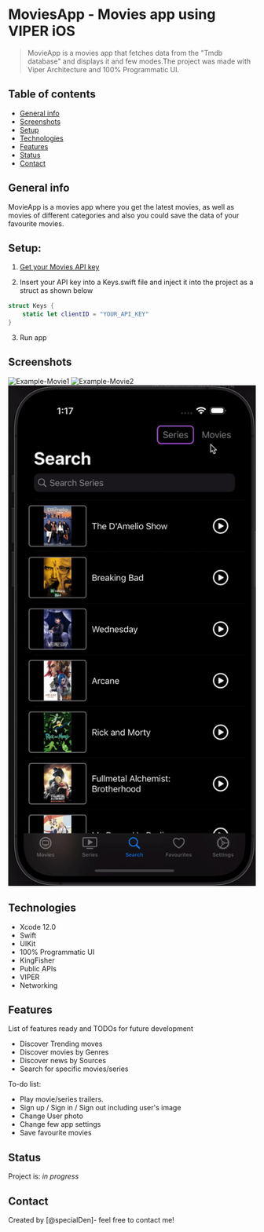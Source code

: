 # MoviesApp - Movies app using VIPER iOS
> MovieApp is a movies app that fetches data from the "Tmdb database" and displays it and few modes.The project was made with Viper Architecture and 100% Programmatic UI.

## Table of contents
* [General info](#general-info)
* [Screenshots](#screenshots)
* [Setup](#Setup)
* [Technologies](#technologies)
* [Features](#features)
* [Status](#status)
* [Contact](#contact)

## General info
MovieApp is a movies app where you get the latest movies, as well as movies of different categories and also you could save the data of your favourite movies.

## Setup:

1. [Get your Movies API key](https://newsapi.org)

2. Insert your API key into a Keys.swift file and inject it into the project as a struct as shown below

``` swift     
struct Keys {
    static let clientID = "YOUR_API_KEY"    
}
```

3. Run app

## Screenshots
![Example-Movie1](./MovieApp/Readme/movieApp_movie1.gif)
![Example-Movie2](./MovieApp/Readme/movieApp_movie2.gif)
![Example-Movie3](./MovieApp/Readme/movieApp_movie3.gif)

## Technologies
* Xcode 12.0
* Swift
* UIKit
* 100% Programmatic UI
* KingFisher
* Public APIs
* VIPER
* Networking

## Features
List of features ready and TODOs for future development

* Discover Trending moves
* Discover movies by Genres
* Discover news by Sources
* Search for specific movies/series


To-do list:
* Play movie/series trailers.
* Sign up / Sign in / Sign out including user's image
* Change User photo
* Change few app settings
* Save favourite movies

## Status
Project is: _in progress_

## Contact
Created by [@specialDen]- feel free to contact me!
